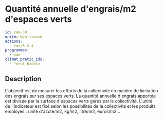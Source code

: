 # Quantité annuelle d'engrais/m2 d'espaces verts
```yaml
id: cae-30
unite: Non trouvé
actions:
  - cae/3.3.4
programmes:
  - cae
climat_pratic_ids:
  - foret_biodiv
```
## Description
L'objectif est de mesurer les efforts de la collectivité en matière de limitation des engrais sur ses espaces verts. La quantité annuelle d'engrais apportée est divisée par la surface d'espaces verts gérés par la collectivité. L'unité de l'indicateur est fixé selon les possibilités de la collectivité et les produits employés : unité d'azote/m2, kg/m2, litre/m2, euros/m2...




